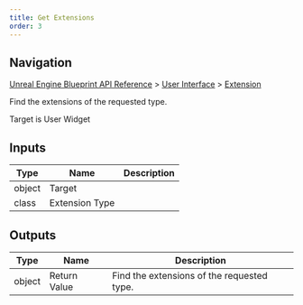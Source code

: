 ```yaml
---
title: Get Extensions
order: 3
---
```

## Navigation

[Unreal Engine Blueprint API Reference](https://dev.epicgames.com/documentation/en-us/unreal-engine/BlueprintAPI) > [User Interface](https://dev.epicgames.com/documentation/en-us/unreal-engine/BlueprintAPI/UserInterface) > [Extension](https://dev.epicgames.com/documentation/en-us/unreal-engine/BlueprintAPI/UserInterface/Extension)

Find the extensions of the requested type.

Target is User Widget

## Inputs

| Type | Name | Description |
| --- | --- | --- |
| object | Target |  |
| class | Extension Type |  |

## Outputs

| Type | Name | Description |
| --- | --- | --- |
| object | Return Value | Find the extensions of the requested type. |
